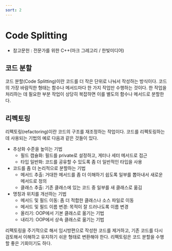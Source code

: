 ```yaml
---
sort: 2
---
```


# Code Splitting

* 참고문헌 : 전문가를 위한 C++(마크 그레고리 / 한빛미디어)

## 코드 분할
코드 분할(Code Splitting)이란 코드를 더 작은 단위로 나눠서 작성하는 방식이다. 코드의 가장 바람직한 형태는 함수나 메서드마다 한 가지 작업만 수행하는 것이다. 한 작업을 처리하는 데 필요한 부분 작업이 상당히 복잡하면 이를 별도의 함수나 메서드로 분할한다.

## 리펙토링
리펙토링(refactoring)이란 코드의 구조를 재조정하는 작업이다. 코드를 리펙토링하는 데 사용되는 기법의 예로 다음과 같은 것들이 있다.
* 추상화 수준을 높이는 기법
    * 필드 캡슐화: 필드를 private로 설정하고, 게터나 세터 메서드로 접근
    * 타입 일반화: 코드를 공유할 수 있도록 좀 더 일반적인 타입을 사용
* 코드를 좀 더 논리적으로 분할하는 기법
    * 메서드 추출: 거대한 메서드를 좀 더 이해하기 쉽도록 일부를 뽑아내서 새로운 메서드로 정의
    * 클래스 추출: 기존 클래스에 있는 코드 중 일부를 새 클래스로 옮김
* 명칭과 위치를 개선하는 기법
    * 메서드 및 필드 이동: 좀 더 적합한 클래스나 소스 파일로 이동
    * 메서드 및 필드 이름 변경: 목적이 잘 드러나도록 이름 변경
    * 올리기: OOP에서 기본 클래스로 옮기는 기법
    * 내리기: OOP에서 상속 클래스로 옮기는 기법

리펙토링을 주기적으로 해서 임시방편으로 작성한 코드를 제거하고, 기존 코드를 다시 검토해서 이해하고 유지하기 쉬운 형태로 변환해야 한다. 리펙토링은 코드 분할을 수행할 좋은 기회이기도 하다.